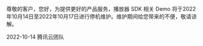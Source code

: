 尊敬的客户，您好，为提供更好的产品服务，播放器 SDK 相关 Demo 将于2022年10月14日至2022年10月17日进行停机维护。维护期间给您带来的不便，敬请谅解。

2022-10-14
腾讯云团队
